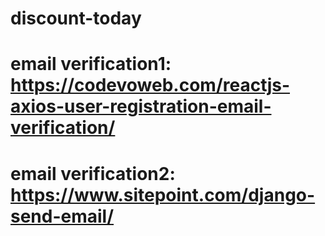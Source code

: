 # discount-today

# email verification1: https://codevoweb.com/reactjs-axios-user-registration-email-verification/

# email verification2: https://www.sitepoint.com/django-send-email/

